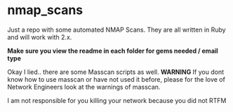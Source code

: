 # nmap_scans

Just a repo with some automated NMAP Scans. They are all written in Ruby and will work with 2.x. 

**Make sure you view the readme in each folder for gems needed / email type**

Okay I lied.. there are some Masscan scripts as well. **WARNING** If you dont know how to use masscan or have not used it before, please for the love of Network Engineers look at the warnings of masscan. 

I am not responsible for you killing your network because you did not RTFM
